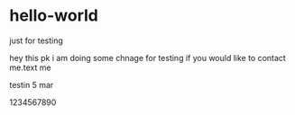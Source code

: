 # hello-world
just for testing


hey this pk 
i am doing some chnage for testing
if you would like to contact me.text me


testin 5 mar 



1234567890
